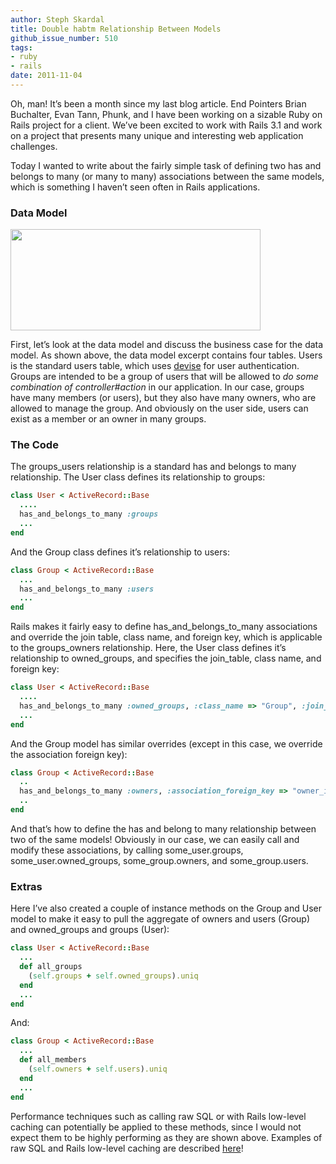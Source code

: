 ```yaml
---
author: Steph Skardal
title: Double habtm Relationship Between Models
github_issue_number: 510
tags:
- ruby
- rails
date: 2011-11-04
---
```


Oh, man! It’s been a month since my last blog article. End Pointers Brian Buchalter, Evan Tann, Phunk, and I have been working on a sizable Ruby on Rails project for a client. We’ve been excited to work with Rails 3.1 and work on a project that presents many unique and interesting web application challenges.

Today I wanted to write about the fairly simple task of defining two has and belongs to many (or many to many) associations between the same models, which is something I haven’t seen often in Rails applications.

### Data Model

<img border="0" height="162" src="/blog/2011/11/double-habtm-relationship-between/image-0.png" width="400"/>

First, let’s look at the data model and discuss the business case for the data model. As shown above, the data model excerpt contains four tables. Users is the standard users table, which uses [devise](https://github.com/plataformatec/devise) for user authentication. Groups are intended to be a group of users that will be allowed to *do some combination of controller#action* in our application. In our case, groups have many members (or users), but they also have many owners, who are allowed to manage the group. And obviously on the user side, users can exist as a member or an owner in many groups.

### The Code

The groups_users relationship is a standard has and belongs to many relationship. The User class defines its relationship to groups:

```ruby
class User < ActiveRecord::Base
  ....
  has_and_belongs_to_many :groups
  ...
end
```

And the Group class defines it’s relationship to users:

```ruby
class Group < ActiveRecord::Base
  ...
  has_and_belongs_to_many :users
  ...
end
```

Rails makes it fairly easy to define has_and_belongs_to_many associations and override the join table, class name, and foreign key, which is applicable to the groups_owners relationship. Here, the User class defines it’s relationship to owned_groups, and specifies the join_table, class name, and foreign key:

```ruby
class User < ActiveRecord::Base
  ....
  has_and_belongs_to_many :owned_groups, :class_name => "Group", :join_table => "groups_owners", :foreign_key => "owner_id"
  ...
end
```

And the Group model has similar overrides (except in this case, we override the association foreign key):

```ruby
class Group < ActiveRecord::Base
  ..
  has_and_belongs_to_many :owners, :association_foreign_key => "owner_id", :join_table => "groups_owners", :class_name => "User"
  ..
end
```

And that’s how to define the has and belong to many relationship between two of the same models! Obviously in our case, we can easily call and modify these associations, by calling some_user.groups, some_user.owned_groups, some_group.owners, and some_group.users.

### Extras

Here I’ve also created a couple of instance methods on the Group and User model to make it easy to pull the aggregate of owners and users (Group) and owned_groups and groups (User):

```ruby
class User < ActiveRecord::Base
  ...
  def all_groups
    (self.groups + self.owned_groups).uniq
  end
  ...
end
```

And:

```ruby
class Group < ActiveRecord::Base
  ...
  def all_members
    (self.owners + self.users).uniq
  end
  ...
end
```

Performance techniques such as calling raw SQL or with Rails low-level caching can potentially be applied to these methods, since I would not expect them to be highly performing as they are shown above. Examples of raw SQL and Rails low-level caching are described [here](/blog/2011/09/ruby-on-rails-performance-overview)!
